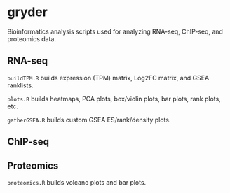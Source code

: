 # gryder

Bioinformatics analysis scripts used for analyzing RNA-seq, ChIP-seq, and proteomics data. 

## RNA-seq
`buildTPM.R` builds expression (TPM) matrix, Log2FC matrix, and GSEA ranklists.

`plots.R` builds heatmaps, PCA plots, box/violin plots, bar plots, rank plots, etc.

`gatherGSEA.R` builds custom GSEA ES/rank/density plots.

## ChIP-seq

## Proteomics
`proteomics.R` builds volcano plots and bar plots.
